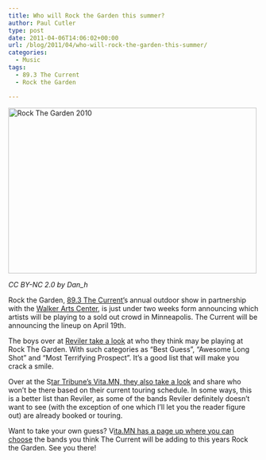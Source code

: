 ```yaml
---
title: Who will Rock the Garden this summer?
author: Paul Cutler
type: post
date: 2011-04-06T14:06:02+00:00
url: /blog/2011/04/who-will-rock-the-garden-this-summer/
categories:
  - Music
tags:
  - 89.3 The Current
  - Rock the Garden

---
```

[<img src="https://i0.wp.com/farm5.static.flickr.com/4028/4716261024_c6dd518c03.jpg?resize=500%2C333" width="500" height="333" alt="Rock The Garden 2010" data-recalc-dims="1" />][1]
  
_CC BY-NC 2.0 by Dan_h_

Rock the Garden, [89.3 The Current&#8217;][2]s annual outdoor show in partnership with the [Walker Arts Center][3], is just under two weeks form announcing which artists will be playing to a sold out crowd in Minneapolis. The Current will be announcing the lineup on April 19th.

The boys over at [Reviler take a look][4] at who they think may be playing at Rock The Garden. With such categories as &#8220;Best Guess&#8221;, &#8220;Awesome Long Shot&#8221; and &#8220;Most Terrifying Prospect&#8221;. It&#8217;s a good list that will make you crack a smile.

Over at the S[tar Tribune&#8217;s Vita.MN, they also take a look][5] and share who won&#8217;t be there based on their current touring schedule. In some ways, this is a better list than Reviler, as some of the bands Reviler definitely doesn&#8217;t want to see (with the exception of one which I&#8217;ll let you the reader figure out) are already booked or touring. 

Want to take your own guess? V[ita.MN has a page up where you can choose][6] the bands you think The Current will be adding to this years Rock the Garden. See you there!

 [1]: http://www.flickr.com/photos/dan_h/4716261024/ "Rock The Garden 2010 by Dan_H, on Flickr"
 [2]: http://minnesota.publicradio.org/radio/services/the_current/
 [3]: http://www.walkerart.org/
 [4]: http://www.reviler.org/2011/04/06/taking-a-guess-at-the-rock-the-garden-2011-lineup/
 [5]: http://www.vita.mn/story.php?id=118128839
 [6]: http://www.vita.mn/list_detail.php?list_id=2234